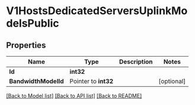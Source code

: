 # V1HostsDedicatedServersUplinkModelsPublic

## Properties

Name | Type | Description | Notes
------------ | ------------- | ------------- | -------------
**Id** | **int32** |  | 
**BandwidthModelId** | Pointer to **int32** |  | [optional] 

[[Back to Model list]](../README.md#documentation-for-models) [[Back to API list]](../README.md#documentation-for-api-endpoints) [[Back to README]](../README.md)



